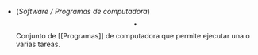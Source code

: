 - (_Software / Programas de computadora_) $$\bullet$$ Conjunto de [[Programas]] de computadora que permite ejecutar una o varias tareas.